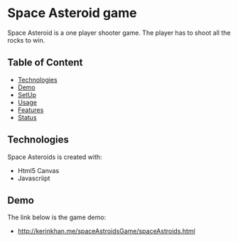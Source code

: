 # Space Asteroid game
Space Asteroid is a one player shooter game. The player has to shoot all the rocks to win. 
## Table of Content
* [Technologies](#technologies)
* [Demo](#demo)
* [SetUp](#setup)
* [Usage](#usage)
* [Features](#features)
* [Status](#status)
## Technologies
Space Asteroids is created with:
* Html5 Canvas
* Javascriipt
## Demo
The link below is the game demo:
* http://kerinkhan.me/spaceAstroidsGame/spaceAstroids.html
